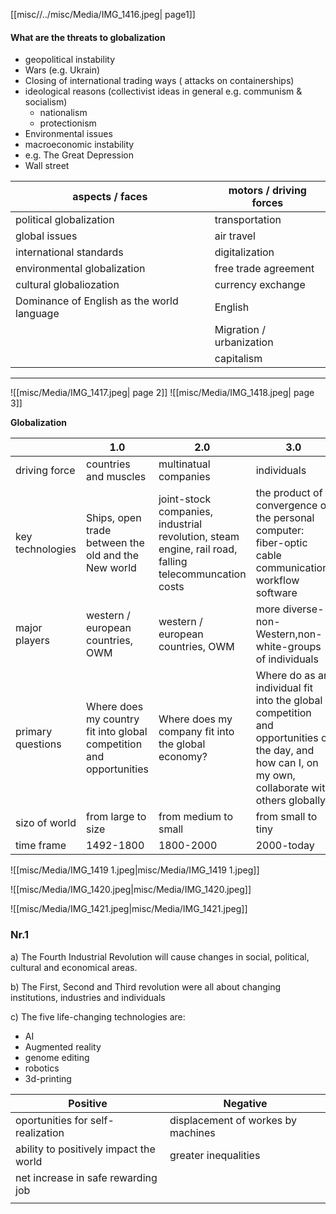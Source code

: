 
[[misc//../misc/Media/IMG_1416.jpeg| page1]]


#### What are the threats to globalization
- geopolitical instability
- Wars (e.g. Ukrain)
- Closing of international trading ways ( attacks on containerships)
- ideological reasons (collectivist ideas in general e.g. communism & socialism)
	- nationalism 
	- protectionism
- Environmental issues
- macroeconomic instability 
- e.g. The Great Depression 
- Wall street

| aspects / faces                            | motors / driving forces  |
| ------------------------------------------ | ------------------------ |
| political globalization                    | transportation           |
| global issues                              | air travel               |
| international standards                    | digitalization           |
| environmental globalization                | free trade agreement     |
| cultural globaliozation                    | currency exchange        |
| Dominance of English as the world language | English                  |
|                                            | Migration / urbanization |
|                                            | capitalism               |

***

![[misc/Media/IMG_1417.jpeg| page 2]]
![[misc/Media/IMG_1418.jpeg| page 3]]


**Globalization**

|                   | 1.0                                                                 | 2.0                                                                                                   | 3.0                                                                                                                                                  |
| ----------------- | ------------------------------------------------------------------- | ----------------------------------------------------------------------------------------------------- | ---------------------------------------------------------------------------------------------------------------------------------------------------- |
| driving force     | countries and muscles                                               | multinatual companies                                                                                 | individuals                                                                                                                                          |
| key technologies  | Ships, open trade between the old and the New world                 | joint-stock companies, industrial revolution, steam engine, rail road, falling telecommuncation costs | the product of a convergence of the personal computer: fiber-optic cable communication, workflow software                                            |
| major players     | western / european countries, OWM                                   | western / european countries, OWM                                                                     | more diverse-non-Western,non-white-groups of individuals                                                                                             |
| primary questions | Where does my country fit into global competition and opportunities | Where does my company fit into the global economy?                                                    | Where do  as an individual fit into the global competition and opportunities of the day, and how can I, on my own, collaborate with others globally? |
| sizo of world     | from large to size                                                  | from medium to small                                                                                  | from small to tiny                                                                                                                                   |
| time frame        | 1492-1800                                                           | 1800-2000                                                                                             | 2000-today                                                                                                                                           |



![[misc/Media/IMG_1419 1.jpeg|misc/Media/IMG_1419 1.jpeg]]


![[misc/Media/IMG_1420.jpeg|misc/Media/IMG_1420.jpeg]]

![[misc/Media/IMG_1421.jpeg|misc/Media/IMG_1421.jpeg]]


### Nr.1 
a) The Fourth Industrial Revolution will cause changes in social, political, cultural and economical areas.

b) The First, Second and Third revolution were all about changing institutions, industries and individuals 

c) The five life-changing technologies are: 
- AI
- Augmented reality 
- genome editing
- robotics 
- 3d-printing


| Positive                               | Negative                           |
| -------------------------------------- | ---------------------------------- |
| oportunities for self-realization      | displacement of workes by machines |
| ability to positively impact the world | greater inequalities               |
| net increase in safe rewarding job     |                                    |
|                                        |                                    |

